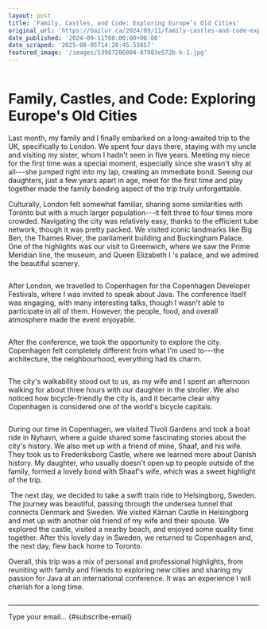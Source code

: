 ```yaml
---
layout: post
title: 'Family, Castles, and Code: Exploring Europe’s Old Cities'
original_url: 'https://bazlur.ca/2024/09/11/family-castles-and-code-exploring-europes-old-cities/'
date_published: '2024-09-11T00:00:00+00:00'
date_scraped: '2025-08-05T14:20:45.53857'
featured_image: '/images/53987206804-87983e572b-k-1.jpg'
---
```


<img src="/images/53987206804-87983e572b-k-1.jpg" alt="" />

Family, Castles, and Code: Exploring Europe's Old Cities
========================================================

Last month, my family and I finally embarked on a long-awaited trip to the UK, specifically to London. We spent four days there, staying with my uncle and visiting my sister, whom I hadn't seen in five years. Meeting my niece for the first time was a special moment, especially since she wasn't shy at all---she jumped right into my lap, creating an immediate bond. Seeing our daughters, just a few years apart in age, meet for the first time and play together made the family bonding aspect of the trip truly unforgettable.  
<img src="/images/image-5.png" alt="" />

Culturally, London felt somewhat familiar, sharing some similarities with Toronto but with a much larger population---it felt three to four times more crowded. Navigating the city was relatively easy, thanks to the efficient tube network, though it was pretty packed. We visited iconic landmarks like Big Ben, the Thames River, the parliament building and Buckingham Palace. One of the highlights was our visit to Greenwich, where we saw the Prime Meridian line, the museum, and Queen Elizabeth I 's palace, and we admired the beautiful scenery.

<img src="/images/image-6.png" alt="" />

After London, we travelled to Copenhagen for the Copenhagen Developer Festivals, where I was invited to speak about Java. The conference itself was engaging, with many interesting talks, though I wasn't able to participate in all of them. However, the people, food, and overall atmosphere made the event enjoyable.

<img src="/images/53985990667-e07ef1fd59-o.jpg" alt="" />

After the conference, we took the opportunity to explore the city. Copenhagen felt completely different from what I'm used to---the architecture, the neighbourhood, everything had its charm.

<img src="/images/image-2.png" alt="" />

The city's walkability stood out to us, as my wife and I spent an afternoon walking for about three hours with our daughter in the stroller. We also noticed how bicycle-friendly the city is, and it became clear why Copenhagen is considered one of the world's bicycle capitals.

<img src="/images/image-7-1.png" alt="" />

During our time in Copenhagen, we visited Tivoli Gardens and took a boat ride in Nyhavn, where a guide shared some fascinating stories about the city's history. We also met up with a friend of mine, Shaaf, and his wife. They took us to Frederiksborg Castle, where we learned more about Danish history. My daughter, who usually doesn't open up to people outside of the family, formed a lovely bond with Shaaf's wife, which was a sweet highlight of the trip.

<img src="/images/image-10.png" alt="" />  
The next day, we decided to take a swift train ride to Helsingborg, Sweden. The journey was beautiful, passing through the undersea tunnel that connects Denmark and Sweden. We visited Kärnan Castle in Helsingborg and met up with another old friend of my wife and their spouse. We explored the castle, visited a nearby beach, and enjoyed some quality time together. After this lovely day in Sweden, we returned to Copenhagen and, the next day, flew back home to Toronto.

<img src="/images/image-9.png" alt="" />

Overall, this trip was a mix of personal and professional highlights, from reuniting with family and friends to exploring new cities and sharing my passion for Java at an international conference. It was an experience I will cherish for a long time.

<img src="/images/img-9484-scaled.jpg" alt="" />  

*** ** * ** ***

Type your email... {#subscribe-email}
